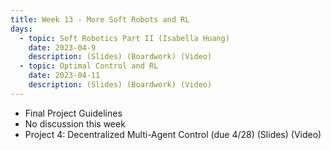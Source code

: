 ```yaml
---
title: Week 13 - More Soft Robots and RL
days:
  - topic: Soft Robotics Part II (Isabella Huang)
    date: 2023-04-9
    description: (Slides) (Boardwork) (Video)
  - topic: Optimal Control and RL
    date: 2023-04-11
    description: (Slides) (Boardwork) (Video)
---
```


- Final Project Guidelines
- No discussion this week
- Project 4: Decentralized Multi-Agent Control (due 4/28) (Slides) (Video)

<a id="Week14"></a>

